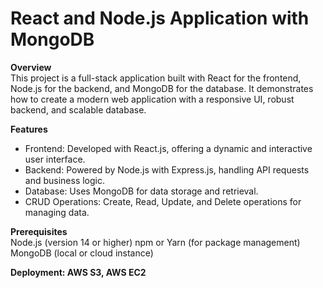 # React and Node.js Application with MongoDB
**Overview** <br />
This project is a full-stack application built with React for the frontend, Node.js for the backend, and MongoDB for the database. It demonstrates how to create a modern web application with a responsive UI, robust backend, and scalable database.

**Features** 
* Frontend: Developed with React.js, offering a dynamic and interactive user interface. <br />
* Backend: Powered by Node.js with Express.js, handling API requests and business logic. <br />
* Database: Uses MongoDB for data storage and retrieval. <br />
* CRUD Operations: Create, Read, Update, and Delete operations for managing data. <br />

**Prerequisites** <br />
Node.js (version 14 or higher)
npm or Yarn (for package management)
MongoDB (local or cloud instance)

**Deployment: AWS S3, AWS EC2**
